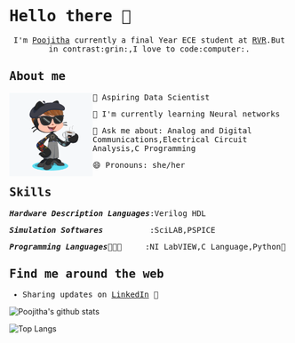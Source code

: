 <samp>
  
# Hello there :wave:

<p align="center">
  <samp>
    I'm <a href="https://www.linkedin.com/in/poojithachandra/">Poojitha</a> currently a final Year ECE student at <a href="http://www.rvrjcce.ac.in/">RVR</a>.But in contrast:grin:,I love to code:computer:. 
  </samp>
</p>

## About me

<img src="https://github.com/Poojitha-Chandra/Poojitha-Chandra/blob/master/octocat.png" align="left" width="150" height="150">
  
🔭 Aspiring Data Scientist

🌱 I'm currently learning Neural networks

💬 Ask me about: Analog and Digital Communications,Electrical Circuit Analysis,C Programming

😄 Pronouns: she/her

## Skills

***Hardware Description Languages***:Verilog HDL

***Simulation Softwares***&nbsp;&nbsp;&nbsp;&nbsp;&nbsp;&nbsp;&nbsp;&nbsp;&nbsp;&nbsp;:SciLAB,PSPICE

***Programming Languages***👩🏾‍💻&nbsp;&nbsp;&nbsp;&nbsp;&nbsp;:NI LabVIEW,C Language,Python:snake:


## Find me around the web

- Sharing updates on <a href="https://www.linkedin.com/in/poojithachandra/">LinkedIn</a> 💼
</samp>





![Poojitha's github stats](https://github-readme-stats.vercel.app/api?username=Poojitha-Chandra&show_icons=true&theme=radical)

![Top Langs](https://github-readme-stats.vercel.app/api/top-langs/?username=Poojitha-Chandra)

